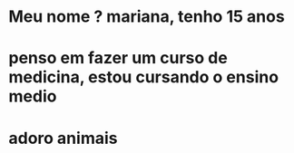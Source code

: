 <html> <h1>Meu nome ? mariana, tenho 15 anos</h1> <h1>penso em fazer um curso de medicina, estou cursando o ensino medio<h1> <h1>adoro animais</h1> </html>
